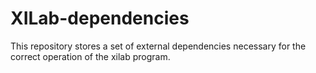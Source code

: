 # XILab-dependencies
This repository stores a set of external dependencies necessary for the correct operation of the xilab program.